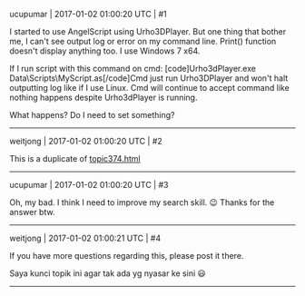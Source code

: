 ucupumar | 2017-01-02 01:00:20 UTC | #1

I started to use AngelScript using Urho3DPlayer. But one thing that bother me, I can't see output log or error on my command line. Print() function doesn't display anything too. I use Windows 7 x64. 

If I run script with this command on cmd:
[code]Urho3dPlayer.exe Data\Scripts\MyScript.as[/code]Cmd just run Urho3DPlayer and won't halt outputting log like if I use Linux. Cmd will continue to accept command like nothing happens despite Urho3dPlayer is running. 

What happens? Do I need to set something?

-------------------------

weitjong | 2017-01-02 01:00:20 UTC | #2

This is a duplicate of [topic374.html](http://discourse.urho3d.io/t/terminal-output-on-windows/382/1)

-------------------------

ucupumar | 2017-01-02 01:00:20 UTC | #3

Oh, my bad. I think I need to improve my search skill.  :wink:
Thanks for the answer btw.

-------------------------

weitjong | 2017-01-02 01:00:21 UTC | #4

If you have more questions regarding this, please post it there.

Saya kunci topik ini agar tak ada yg nyasar ke sini  :smiley:

-------------------------

